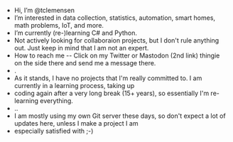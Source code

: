 - Hi, I’m @tclemensen
- I’m interested in data collection, statistics, automation, smart homes, math problems, IoT, and more.
- I’m currently (re-)learning C# and Python. 
- Not actively looking for collaboraion projects, but I don't rule anything out. Just keep in mind that I am not an expert.
- How to reach me -- Click on my Twitter or Mastodon (2nd link) thingie on the side there and send me a message there. 
- .
- As it stands, I have no projects that I'm really committed to. I am currently in a learning process, taking up 
- coding again after a very long break (15+ years), so essentially I'm re-learning everything.
- ..
- I am mostly using my own Git server these days, so don't expect a lot of updates here, unless I make a project I am
- especially satisfied with ;-)

<!---
tclemensen/tclemensen is a ✨ special ✨ repository because its `README.md` (this file) appears on your GitHub profile.
You can click the Preview link to take a look at your changes. So, if anyone has ideas for reasonably easy projects, I'm interested
--->
